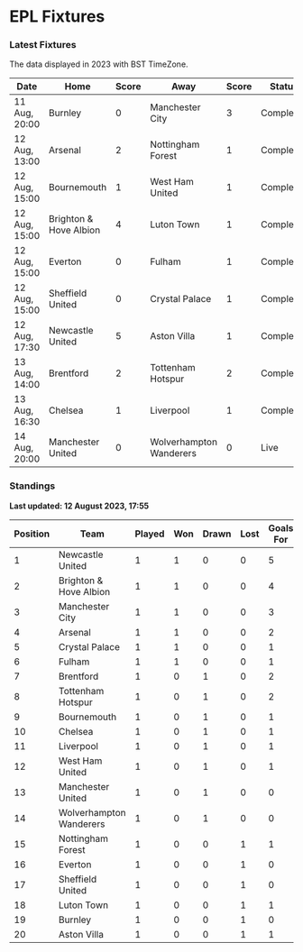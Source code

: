 # EPL Fixtures

### Latest Fixtures

The data displayed in 2023 with BST TimeZone.

<!-- START_TABLE -->
| Date | Home | Score | Away | Score | Status |
|-------------|--------|--------------|--------|--------------|--------|
| 11 Aug, 20:00 | Burnley | 0 | Manchester City | 3 | Completed |
| 12 Aug, 13:00 | Arsenal | 2 | Nottingham Forest | 1 | Completed |
| 12 Aug, 15:00 | Bournemouth | 1 | West Ham United | 1 | Completed |
| 12 Aug, 15:00 | Brighton & Hove Albion | 4 | Luton Town | 1 | Completed |
| 12 Aug, 15:00 | Everton | 0 | Fulham | 1 | Completed |
| 12 Aug, 15:00 | Sheffield United | 0 | Crystal Palace | 1 | Completed |
| 12 Aug, 17:30 | Newcastle United | 5 | Aston Villa | 1 | Completed |
| 13 Aug, 14:00 | Brentford | 2 | Tottenham Hotspur | 2 | Completed |
| 13 Aug, 16:30 | Chelsea | 1 | Liverpool | 1 | Completed |
| 14 Aug, 20:00 | Manchester United | 0 | Wolverhampton Wanderers | 0 | Live |
<!-- END_TABLE -->

### Standings

**Last updated: 12 August 2023, 17:55**

<!-- START_STANDINGS -->
| Position | Team | Played | Won | Drawn | Lost | Goals For | Goals Against | Goal Difference | Points |
|----------|------|--------|-----|-------|------|-----------|---------------|-----------------|--------|
| 1 | Newcastle United | 1 | 1 | 0 | 0 | 5 | 1 | 4 | 3 |
| 2 | Brighton & Hove Albion | 1 | 1 | 0 | 0 | 4 | 1 | 3 | 3 |
| 3 | Manchester City | 1 | 1 | 0 | 0 | 3 | 0 | 3 | 3 |
| 4 | Arsenal | 1 | 1 | 0 | 0 | 2 | 1 | 1 | 3 |
| 5 | Crystal Palace | 1 | 1 | 0 | 0 | 1 | 0 | 1 | 3 |
| 6 | Fulham | 1 | 1 | 0 | 0 | 1 | 0 | 1 | 3 |
| 7 | Brentford | 1 | 0 | 1 | 0 | 2 | 2 | 0 | 1 |
| 8 | Tottenham Hotspur | 1 | 0 | 1 | 0 | 2 | 2 | 0 | 1 |
| 9 | Bournemouth | 1 | 0 | 1 | 0 | 1 | 1 | 0 | 1 |
| 10 | Chelsea | 1 | 0 | 1 | 0 | 1 | 1 | 0 | 1 |
| 11 | Liverpool | 1 | 0 | 1 | 0 | 1 | 1 | 0 | 1 |
| 12 | West Ham United | 1 | 0 | 1 | 0 | 1 | 1 | 0 | 1 |
| 13 | Manchester United | 1 | 0 | 1 | 0 | 0 | 0 | 0 | 1 |
| 14 | Wolverhampton Wanderers | 1 | 0 | 1 | 0 | 0 | 0 | 0 | 1 |
| 15 | Nottingham Forest | 1 | 0 | 0 | 1 | 1 | 2 | -1 | 0 |
| 16 | Everton | 1 | 0 | 0 | 1 | 0 | 1 | -1 | 0 |
| 17 | Sheffield United | 1 | 0 | 0 | 1 | 0 | 1 | -1 | 0 |
| 18 | Luton Town | 1 | 0 | 0 | 1 | 1 | 4 | -3 | 0 |
| 19 | Burnley | 1 | 0 | 0 | 1 | 0 | 3 | -3 | 0 |
| 20 | Aston Villa | 1 | 0 | 0 | 1 | 1 | 5 | -4 | 0 |
<!-- END_STANDINGS -->
